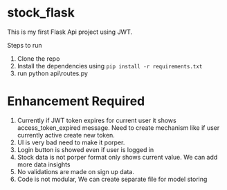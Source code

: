 # stock_flask

This is my first Flask Api project using JWT. 

Steps to run
1. Clone the repo
2. Install the dependencies using `pip install -r requirements.txt`
3. run python api\routes.py


# Enhancement Required
1. Currently if JWT token expires for current user it shows access_token_expired message. Need to create mechanism like if user currently active create new token.
2. UI is very bad need to make it porper. 
3. Login button is showed even if user is logged in
4. Stock data is not porper format only shows current value. We can add more data insights
5. No validations are made on sign up data.
6. Code is not modular, We can create separate file for model storing
